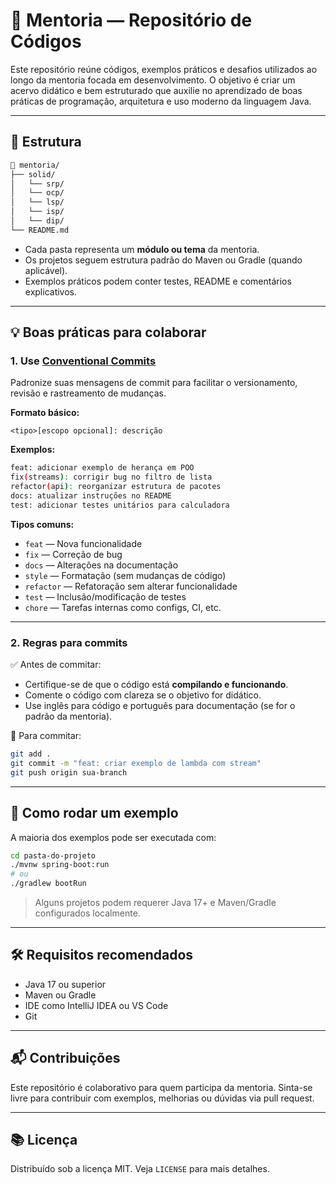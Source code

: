 # 🧠 Mentoria — Repositório de Códigos

Este repositório reúne códigos, exemplos práticos e desafios utilizados ao longo da mentoria focada em desenvolvimento. O objetivo é criar um acervo didático e bem estruturado que auxilie no aprendizado de boas práticas de programação, arquitetura e uso moderno da linguagem Java.

---

## 📂 Estrutura

```bash
📁 mentoria/
├── solid/
│   └── srp/
│   └── ocp/
│   └── lsp/
│   └── isp/
│   └── dip/
└── README.md
```

- Cada pasta representa um **módulo ou tema** da mentoria.
- Os projetos seguem estrutura padrão do Maven ou Gradle (quando aplicável).
- Exemplos práticos podem conter testes, README e comentários explicativos.

---

## 💡 Boas práticas para colaborar

### 1. Use [Conventional Commits](https://www.conventionalcommits.org/pt-br/v1.0.0/)
Padronize suas mensagens de commit para facilitar o versionamento, revisão e rastreamento de mudanças.

**Formato básico:**

```
<tipo>[escopo opcional]: descrição
```

**Exemplos:**

```bash
feat: adicionar exemplo de herança em POO
fix(streams): corrigir bug no filtro de lista
refactor(api): reorganizar estrutura de pacotes
docs: atualizar instruções no README
test: adicionar testes unitários para calculadora
```

**Tipos comuns:**

- `feat` — Nova funcionalidade
- `fix` — Correção de bug
- `docs` — Alterações na documentação
- `style` — Formatação (sem mudanças de código)
- `refactor` — Refatoração sem alterar funcionalidade
- `test` — Inclusão/modificação de testes
- `chore` — Tarefas internas como configs, CI, etc.

---

### 2. Regras para commits

✅ Antes de commitar:
- Certifique-se de que o código está **compilando e funcionando**.
- Comente o código com clareza se o objetivo for didático.
- Use inglês para código e português para documentação (se for o padrão da mentoria).

📝 Para commitar:

```bash
git add .
git commit -m "feat: criar exemplo de lambda com stream"
git push origin sua-branch
```

---

## 🚀 Como rodar um exemplo

A maioria dos exemplos pode ser executada com:

```bash
cd pasta-do-projeto
./mvnw spring-boot:run
# ou
./gradlew bootRun
```

> Alguns projetos podem requerer Java 17+ e Maven/Gradle configurados localmente.

---

## 🛠️ Requisitos recomendados

- Java 17 ou superior
- Maven ou Gradle
- IDE como IntelliJ IDEA ou VS Code
- Git

---

## 📬 Contribuições

Este repositório é colaborativo para quem participa da mentoria. Sinta-se livre para contribuir com exemplos, melhorias ou dúvidas via pull request.

---

## 📚 Licença

Distribuído sob a licença MIT. Veja `LICENSE` para mais detalhes.
